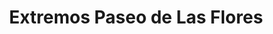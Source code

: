 ---
title: "Extremos Paseo de Las Flores"
url: /heredia/extremos-paseo-de-las-flores/
shop: Sport
---